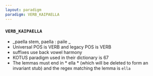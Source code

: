 ```yaml
---
layout: paradigm
paradigm: VERB_KAIPAELLA
---
```

### ` VERB_KAIPAELLA `

* _paella stem, paella : paile _
* Universal POS is VERB and legacy POS is VERB
* suffixes use back vowel harmony
* KOTUS paradigm used in their dictionary is 67
* The lemmas must end in * ella * (which will be deleted to form an invariant stub) and the regex matching the lemma is ` ella `
